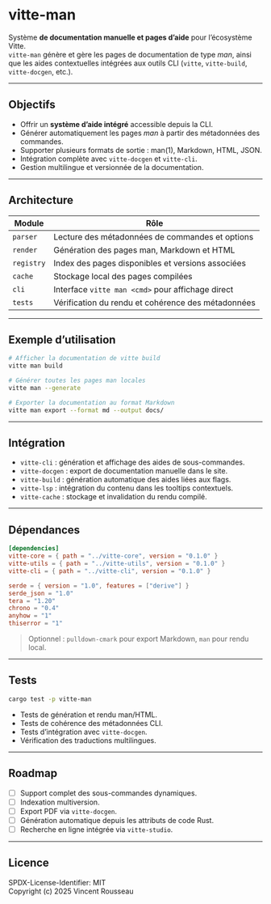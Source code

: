 

# vitte-man

Système **de documentation manuelle et pages d’aide** pour l’écosystème Vitte.  
`vitte-man` génère et gère les pages de documentation de type *man*, ainsi que les aides contextuelles intégrées aux outils CLI (`vitte`, `vitte-build`, `vitte-docgen`, etc.).

---

## Objectifs

- Offrir un **système d’aide intégré** accessible depuis la CLI.  
- Générer automatiquement les pages *man* à partir des métadonnées des commandes.  
- Supporter plusieurs formats de sortie : man(1), Markdown, HTML, JSON.  
- Intégration complète avec `vitte-docgen` et `vitte-cli`.  
- Gestion multilingue et versionnée de la documentation.

---

## Architecture

| Module        | Rôle |
|---------------|------|
| `parser`      | Lecture des métadonnées de commandes et options |
| `render`      | Génération des pages man, Markdown et HTML |
| `registry`    | Index des pages disponibles et versions associées |
| `cache`       | Stockage local des pages compilées |
| `cli`         | Interface `vitte man <cmd>` pour affichage direct |
| `tests`       | Vérification du rendu et cohérence des métadonnées |

---

## Exemple d’utilisation

```bash
# Afficher la documentation de vitte build
vitte man build

# Générer toutes les pages man locales
vitte man --generate

# Exporter la documentation au format Markdown
vitte man export --format md --output docs/
```

---

## Intégration

- `vitte-cli` : génération et affichage des aides de sous-commandes.  
- `vitte-docgen` : export de documentation manuelle dans le site.  
- `vitte-build` : génération automatique des aides liées aux flags.  
- `vitte-lsp` : intégration du contenu dans les tooltips contextuels.  
- `vitte-cache` : stockage et invalidation du rendu compilé.

---

## Dépendances

```toml
[dependencies]
vitte-core = { path = "../vitte-core", version = "0.1.0" }
vitte-utils = { path = "../vitte-utils", version = "0.1.0" }
vitte-cli = { path = "../vitte-cli", version = "0.1.0" }

serde = { version = "1.0", features = ["derive"] }
serde_json = "1.0"
tera = "1.20"
chrono = "0.4"
anyhow = "1"
thiserror = "1"
``` 

> Optionnel : `pulldown-cmark` pour export Markdown, `man` pour rendu local.

---

## Tests

```bash
cargo test -p vitte-man
```

- Tests de génération et rendu man/HTML.  
- Tests de cohérence des métadonnées CLI.  
- Tests d’intégration avec `vitte-docgen`.  
- Vérification des traductions multilingues.

---

## Roadmap

- [ ] Support complet des sous-commandes dynamiques.  
- [ ] Indexation multiversion.  
- [ ] Export PDF via `vitte-docgen`.  
- [ ] Génération automatique depuis les attributs de code Rust.  
- [ ] Recherche en ligne intégrée via `vitte-studio`.

---

## Licence

SPDX-License-Identifier: MIT  
Copyright (c) 2025 Vincent Rousseau